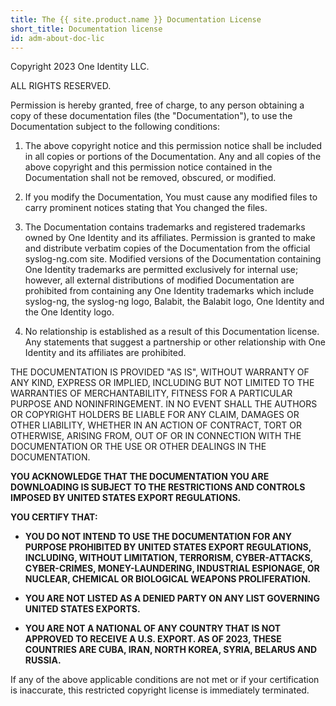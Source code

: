 ```yaml
---
title: The {{ site.product.name }} Documentation License
short_title: Documentation license
id: adm-about-doc-lic
---
```


Copyright 2023 One Identity LLC.

ALL RIGHTS RESERVED.

Permission is hereby granted, free of charge, to any person obtaining a
copy of these documentation files (the \"Documentation\"), to use the
Documentation subject to the following conditions:

1. The above copyright notice and this permission notice shall be
    included in all copies or portions of the Documentation. Any and all
    copies of the above copyright and this permission notice contained
    in the Documentation shall not be removed, obscured, or modified.

2. If you modify the Documentation, You must cause any modified files
    to carry prominent notices stating that You changed the files.

3. The Documentation contains trademarks and registered trademarks
    owned by One Identity and its affiliates. Permission is granted to
    make and distribute verbatim copies of the Documentation from the
    official syslog-ng.com site. Modified versions of the Documentation
    containing One Identity trademarks are permitted exclusively for
    internal use; however, all external distributions of modified
    Documentation are prohibited from containing any One Identity
    trademarks which include syslog-ng, the syslog-ng logo, Balabit, the
    Balabit logo, One Identity and the One Identity logo.

4. No relationship is established as a result of this Documentation
    license. Any statements that suggest a partnership or other
    relationship with One Identity and its affiliates are prohibited.

THE DOCUMENTATION IS PROVIDED \"AS IS\", WITHOUT WARRANTY OF ANY KIND,
EXPRESS OR IMPLIED, INCLUDING BUT NOT LIMITED TO THE WARRANTIES OF
MERCHANTABILITY, FITNESS FOR A PARTICULAR PURPOSE AND NONINFRINGEMENT.
IN NO EVENT SHALL THE AUTHORS OR COPYRIGHT HOLDERS BE LIABLE FOR ANY
CLAIM, DAMAGES OR OTHER LIABILITY, WHETHER IN AN ACTION OF CONTRACT,
TORT OR OTHERWISE, ARISING FROM, OUT OF OR IN CONNECTION WITH THE
DOCUMENTATION OR THE USE OR OTHER DEALINGS IN THE DOCUMENTATION.

**YOU ACKNOWLEDGE THAT THE DOCUMENTATION YOU ARE DOWNLOADING IS SUBJECT
TO THE RESTRICTIONS AND CONTROLS IMPOSED BY UNITED STATES EXPORT
REGULATIONS.**

**YOU CERTIFY THAT:**

- **YOU DO NOT INTEND TO USE THE DOCUMENTATION FOR ANY PURPOSE
    PROHIBITED BY UNITED STATES EXPORT REGULATIONS, INCLUDING, WITHOUT
    LIMITATION, TERRORISM, CYBER-ATTACKS, CYBER-CRIMES,
    MONEY-LAUNDERING, INDUSTRIAL ESPIONAGE, OR NUCLEAR, CHEMICAL OR
    BIOLOGICAL WEAPONS PROLIFERATION.**

- **YOU ARE NOT LISTED AS A DENIED PARTY ON ANY LIST GOVERNING UNITED
    STATES EXPORTS.**

- **YOU ARE NOT A NATIONAL OF ANY COUNTRY THAT IS NOT APPROVED TO
    RECEIVE A U.S. EXPORT. AS OF 2023, THESE COUNTRIES ARE CUBA, IRAN,
    NORTH KOREA, SYRIA, BELARUS AND RUSSIA.**

If any of the above applicable conditions are not met or if your
certification is inaccurate, this restricted copyright license is
immediately terminated.
